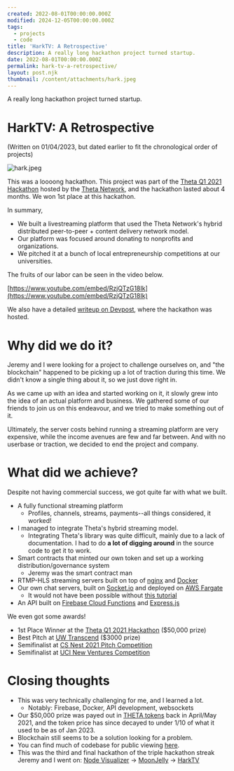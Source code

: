 ```yaml
---
created: 2022-08-01T00:00:00.000Z
modified: 2024-12-05T00:00:00.000Z
tags:
  - projects
  - code
title: 'HarkTV: A Retrospective'
description: A really long hackathon project turned startup.
date: 2022-08-01T00:00:00.000Z
permalink: hark-tv-a-retrospective/
layout: post.njk
thumbnail: /content/attachments/hark.jpeg
---
```


A really long hackathon project turned startup.

# HarkTV: A Retrospective

(Written on 01/04/2023, but dated earlier to fit the chronological order of projects)

![hark.jpeg](/content/attachments/hark.jpeg)

This was a loooong hackathon. This project was part of the [Theta Q1 2021 Hackathon](https://theta-hackathon-v2.devpost.com/) hosted by the [Theta Network](https://www.thetatoken.org/), and the hackathon lasted about 4 months. We won 1st place at this hackathon.

In summary,

- We built a livestreaming platform that used the Theta Network's hybrid distributed peer-to-peer + content delivery network model.
- Our platform was focused around donating to nonprofits and organizations.
- We pitched it at a bunch of local entrepreneurship competitions at our universities.

The fruits of our labor can be seen in the video below.

[https://www.youtube.com/embed/RzjQTzG18Ik](https://www.youtube.com/embed/RzjQTzG18Ik)

We also have a detailed [writeup on Devpost](https://devpost.com/software/harktv-theta-for-social-good), where the hackathon was hosted.

# Why did we do it?

Jeremy and I were looking for a project to challenge ourselves on, and "the blockchain" happened to be picking up a lot of traction during this time. We didn't know a single thing about it, so we just dove right in.

As we came up with an idea and started working on it, it slowly grew into the idea of an actual platform and business. We gathered some of our friends to join us on this endeavour, and we tried to make something out of it.

Ultimately, the server costs behind running a streaming platform are very expensive, while the income avenues are few and far between. And with no userbase or traction, we decided to end the project and company.

# What did we achieve?

Despite not having commercial success, we got quite far with what we built.

- A fully functional streaming platform
    - Profiles, channels, streams, payments--all things considered, it worked!
- I managed to integrate Theta's hybrid streaming model.
    - Integrating Theta's library was quite difficult, mainly due to a lack of documentation. I had to do **a lot of digging around** in the source code to get it to work.
- Smart contracts that minted our own token and set up a working distribution/governance system
    - Jeremy was the smart contract man
- RTMP-HLS streaming servers built on top of [nginx](https://nginx.org/en/) and [Docker](https://www.docker.com/)
- Our own chat servers, built on [Socket.io](https://socket.io/) and deployed on [AWS Fargate](https://aws.amazon.com/fargate/)
    - It would not have been possible without [this tutorial](https://medium.com/containers-on-aws/building-a-socket-io-chat-app-and-deploying-it-using-aws-fargate-86fd7cbce13f)
- An API built on [Firebase Cloud Functions](https://firebase.google.com/docs/functions/) and [Express.js](https://expressjs.com/)

We even got some awards!

- 1st Place Winner at the [Theta Q1 2021 Hackathon](https://theta-hackathon-v2.devpost.com/) ($50,000 prize)
- Best Pitch at [UW Transcend](https://www.transcenduw.com/) ($3000 prize)
- Semifinalist at [CS Nest 2021 Pitch Competition](https://www.csnest.com/)
- Semifinalist at [UCI New Ventures Competition](https://merage.uci.edu/research-faculty/centers/innovation-entrepreneurship/new-venture-competiton.html)

# Closing thoughts

- This was very technically challenging for me, and I learned a lot.
    - Notably: Firebase, Docker, API development, websockets
- Our $50,000 prize was payed out in [THETA tokens](https://coinmarketcap.com/currencies/theta-network/) back in April/May 2021, and the token price has since decayed to under 1/10 of what it used to be as of Jan 2023.
- Blockchain still seems to be a solution looking for a problem.
- You can find much of codebase for public viewing [here](https://github.com/hark-streaming).
- This was the third and final hackathon of the triple hackathon streak Jeremy and I went on: [Node Visualizer](/node-visualizer) -> [MoonJelly](/moon-jelly-chrome-extension) -> [HarkTV](/hark-tv-a-retrospective)
